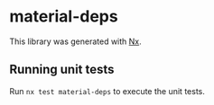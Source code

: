 # material-deps

This library was generated with [Nx](https://nx.dev).

## Running unit tests

Run `nx test material-deps` to execute the unit tests.
